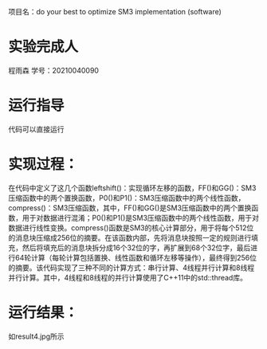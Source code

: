 项目名：do your best to optimize SM3 implementation (software)
# 实验完成人
程雨森
学号：20210040090
# 运行指导
代码可以直接运行
# 实现过程：
在代码中定义了这几个函数leftshift()：实现循环左移的函数，FF()和GG()：SM3压缩函数中的两个置换函数，P0()和P1()：SM3压缩函数中的两个线性函数，compress()：SM3压缩函数，其中，FF()和GG()是SM3压缩函数中的两个置换函数，用于对数据进行混淆；P0()和P1()是SM3压缩函数中的两个线性函数，用于对数据进行线性变换。compress()函数是SM3的核心计算部分，用于将每个512位的消息块压缩成256位的摘要。在该函数内部，先将消息块按照一定的规则进行填充，然后将填充后的消息块拆分成16个32位的字，再扩展到68个32位字，最后进行64轮计算（每轮计算包括置换、线性函数和循环左移等操作），最终得到256位的摘要。该代码实现了三种不同的计算方式：串行计算、4线程并行计算和8线程并行计算。其中，4线程和8线程的并行计算使用了C++11中的std::thread库。

# 运行结果：
如result4.jpg所示
